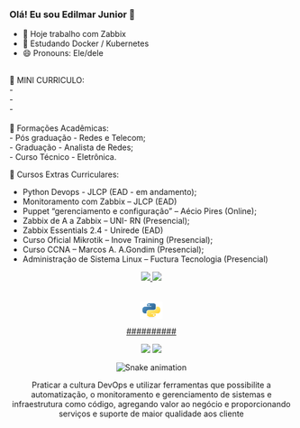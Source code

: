 ### Olá! Eu sou Edilmar Junior 👋

- 🔭 Hoje trabalho com Zabbix
- 🌱 Estudando Docker / Kubernetes
- 😄 Pronouns: Ele/dele
<br> 
  MINI CURRICULO:<br>
-<br>
-<br>
-<br>
<br> 
 Formações Acadêmicas:<br>
- Pós graduação - Redes e Telecom; <br> 
- Graduação - Analista de Redes; <br>
- Curso Técnico - Eletrônica.<br>
 
 Cursos Extras Curriculares:<br>
- Python Devops - JLCP (EAD - em andamento); <br>
- Monitoramento com Zabbix – JLCP (EAD) <br>
- Puppet “gerenciamento e configuração” – Aécio Pires (Online); <br>
- Zabbix de A a Zabbix – UNI- RN (Presencial); <br>
- Zabbix Essentials 2.4 - Unirede (EAD) <br>
- Curso Oficial Mikrotik – Inove Training (Presencial); <br>
- Curso CCNA – Marcos A. A.Gondim (Presencial); <br>
- Administração de Sistema Linux – Fuctura Tecnologia (Presencial) <br>


<div align="center">
<a href="https://github.com/JuniorEdilmar">
<img height="165em" src="https://github-readme-stats.vercel.app/api?username=JuniorEdilmar&show_icons=true&theme=dracula&include_all_commits=true&count_private=true"/>
<img height="135em" src="https://github-readme-stats.vercel.app/api/top-langs/?username=JuniorEdilmar&layout=compact&langs_count=7&theme=dracula"/>
</div>
<br> 

<div  align="center">
  <div style="display: inline_block"><br>
  <img align="center" alt="Rafa-Python" height="30" width="40" src="https://raw.githubusercontent.com/devicons/devicon/master/icons/python/python-original.svg">
</div>

##########
<div> 
  <a href="https://www.linkedin.com/in/edilmar-recife-pe/" target="_blank"><img src="https://img.shields.io/badge/-LinkedIn-%230077B5?style=for-the-badge&logo=linkedin&logoColor=white" target="_blank"></a>
  <a href = "http://junior.edilmar@gmail.com/"><img src="https://img.shields.io/badge/-Gmail-%23333?style=for-the-badge&logo=gmail&logoColor=white" target="_blank"></a>
  
 ![Snake animation](https://github.com/JuniorEdilmar/JuniorEdilmar/blob/output/github-contribution-grid-snake.svg)
  
</div>

<div  align="center">  
Praticar a cultura DevOps e utilizar ferramentas que possibilite a
automatização, o monitoramento e gerenciamento de sistemas e infraestrutura
como código, agregando valor ao negócio e proporcionando serviços e suporte de
maior qualidade aos cliente
 </div>


